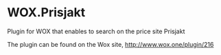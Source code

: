 # WOX.Prisjakt

Plugin for WOX that enables to search on the price site Prisjakt

The plugin can be found on the Wox site, http://www.wox.one/plugin/216
